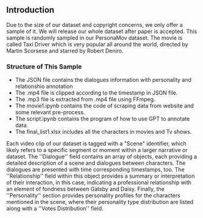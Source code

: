 ## Introduction
Due to the size of our dataset and copyright concerns, we only offer a sample of it. We will release our whole dataset after paper is accepted. This sample is randomly sampled in our PersonaMov dataset. The movie is called Taxi Driver which is very popular all around the world, directed by Martin Scorsese and starred by Robert Deniro.
### Structure of This Sample
- The JSON file contains the dialogues information with personality and relationshio annotation
- The .mp4 file is clipped according to the timestamp in JSON file.
- The .mp3 file is extracted from .mp4 file using FFmpeg.
- The movie1.ipynb contains the code of scraping data from website and some relevant pre-process.
- The script.ipynb contains the program of how to use GPT to annotate data.
- The final_list1.xlsx includes all the characters in movies and Tv shows.

Each video clip of our dataset is tagged with a "Scene" identifier, which likely refers to a specific segment or moment within a larger narrative or dataset. The ''Dialogue'' field contains an array of objects, each providing a detailed description of a scene and dialogues between characters. The dialogues are presented with time corresponding timestamps, too. The ''Relationship'' field within this object provides a summary or interpretation of their interaction, in this case, indicating a professional relationship with an element of fondness between Gatsby and Daisy. Finally, the ''Personality'' section provides personality profiles for the characters mentioned in the scene, where their personality type distribution are listed along with a ''Votes Distribution'' field.
